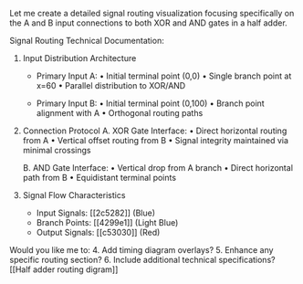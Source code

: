 Let me create a detailed signal routing visualization focusing specifically on the A and B input connections to both XOR and AND gates in a half adder.​​​​​​​​​​​​​​​​

Signal Routing Technical Documentation:

1. Input Distribution Architecture
   - Primary Input A:
     • Initial terminal point (0,0)
     • Single branch point at x=60
     • Parallel distribution to XOR/AND
   
   - Primary Input B:
     • Initial terminal point (0,100)
     • Branch point alignment with A
     • Orthogonal routing paths

2. Connection Protocol
   A. XOR Gate Interface:
      • Direct horizontal routing from A
      • Vertical offset routing from B
      • Signal integrity maintained via minimal crossings
   
   B. AND Gate Interface:
      • Vertical drop from A branch
      • Direct horizontal path from B
      • Equidistant terminal points

3. Signal Flow Characteristics
   - Input Signals: [[2c5282]] (Blue)
   - Branch Points: [[4299e1]] (Light Blue)
   - Output Signals: [[c53030]] (Red)

Would you like me to:
4. Add timing diagram overlays?
5. Enhance any specific routing section?
6. Include additional technical specifications?​​​​​​​​​​​​​​​​
[[Half adder routing digram]]